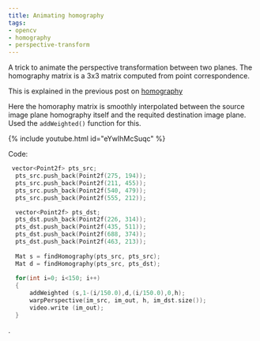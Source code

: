 ```yaml
---
title: Animating homography
tags:
- opencv
- homography
- perspective-transform
---
```


A trick to animate the perspective transformation between two planes.
The homography matrix is a 3x3 matrix computed from point correspondence. 

This is explained in the previous post on [homography](http://envyen.com/posts/2021-04-08-homography/)

Here the homoraphy matrix is smoothly interpolated between the source image plane homography itself and the requited destination image plane. Used the `addWeighted()` function for this.

{% include youtube.html id="eYwIhMcSuqc" %}

Code:

```cpp
 vector<Point2f> pts_src;
  pts_src.push_back(Point2f(275, 194));
  pts_src.push_back(Point2f(211, 455));
  pts_src.push_back(Point2f(540, 479));  
  pts_src.push_back(Point2f(555, 212));

  vector<Point2f> pts_dst;
  pts_dst.push_back(Point2f(226, 314));
  pts_dst.push_back(Point2f(435, 511));
  pts_dst.push_back(Point2f(688, 374));  
  pts_dst.push_back(Point2f(463, 213));
   
  Mat s = findHomography(pts_src, pts_src);
  Mat d = findHomography(pts_src, pts_dst);
  
  for(int i=0; i<150; i++)
  {
      addWeighted (s,1-(i/150.0),d,(i/150.0),0,h);
      warpPerspective(im_src, im_out, h, im_dst.size());
      video.write (im_out);
  }

```


.
